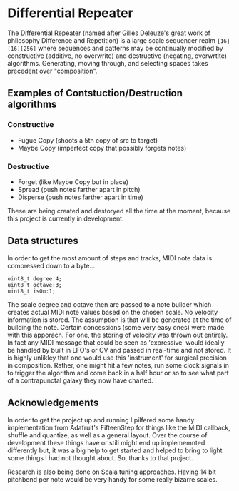# Differential Repeater

The Differential Repeater (named after Gilles Deleuze's great work of philosophy Difference and Repetition)
is a large scale sequencer realm `[16][16][256]`  where sequences and patterns may be continually modified
by constructive (additive, no overwrite) and destructive (negating, overwrtite) algorithms. Generating, moving through, and selecting spaces takes precedent over "composition". 

## Examples of Contstuction/Destruction algorithms
### Constructive
- Fugue Copy (shoots a 5th copy of src to target)
- Maybe Copy (imperfect copy that possibly forgets notes)
### Destructive
- Forget (like Maybe Copy but in place)
- Spread (push notes farther apart in pitch)
- Disperse (push notes farther apart in time)

These are being created and destoryed all the time at the moment, because this project is currently in development.

## Data structures
In order to get the most amount of steps and tracks, MIDI note data is compressed down to a byte...
```
uint8_t degree:4;
uint8_t octave:3;
uint8_t isOn:1;
```
The scale degree and octave then are passed to a note builder which creates actual MIDI note values based on the chosen scale.
No velocity information is stored. The assumption is that will be generated at the time of building the note. 
Certain concessions (some very easy ones) were made with this apporach.
For one, the storing of velocity was thrown out entirely. In fact any MIDI message that
could be seen as 'expressive' would ideally be  handled by built in LFO's or CV and passed in real-time and
not stored. It is highly unlikley that one would use this 'instrument' for surgical precision
in composition. Rather, one might hit a few notes, run some clock signals in to trigger the algorithm
and come back in a half hour or so to see what part of a contrapunctal galaxy they now have charted.

## Acknowledgements
In order to get the project up and running I pilfered some handy implementation from Adafruit's
FifteenStep for things like the MIDI callback, shuffle and quantize, as well as a general layout. Over the
course of development these things have or still might end up implememnted differently but, it was a big help to get
started and helped to bring to light some things I had not thought about. So, thanks to that project.

Research is also being done on Scala tuning approaches. Having 14 bit pitchbend per note would
be very handy for some really bizarre scales.






